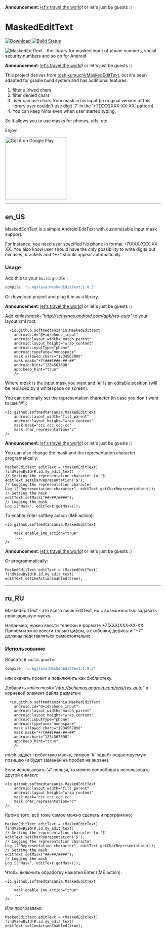 **Announcement**: [let's travel the world](https://github.com/egslava/edittext-mask/issues/65)! or let's just be guests :)

# MaskedEditText
[![Download](https://api.bintray.com/packages/egorenkov/maven/edittext-mask/images/download.svg) ](https://bintray.com/egorenkov/maven/edittext-mask/_latestVersion) [![Build Status](https://travis-ci.org/egslava/edittext-mask.svg?branch=master)](https://travis-ci.org/egslava/edittext-mask)

![MaskedEditText - the library for masked input of phone numbers, social security numbers and so on for Android](publish/README.gif)

**Announcement**: [let's travel the world](https://github.com/egslava/edittext-mask/issues/65)! or let's just be guests :)

This project derives from [toshikurauchi/MaskedEditText](https://github.com/toshikurauchi/MaskedEditText), but it's been adapted for gradle build system and has additional features:

1. filter allowed chars
2. filter denied chars
3. user can use chars from mask in his input (in original version of this library user couldn't use digit '7' in the '+7(XXX)XXX-XX-XX' pattern).
4. You can keep hints even when user started typing.

So it allows you to use masks for phones, urls, etc.

Enjoy!

<a href='https://play.google.com/store/apps/details?id=ru.egslava.edittextmaskdemo&utm_source=github&pcampaignid=MKT-Other-global-all-co-prtnr-py-PartBadge-Mar2515-1'><img width=200 alt='Get it on Google Play' src='https://play.google.com/intl/en_us/badges/images/generic/en_badge_web_generic.png'/></a>

*********************************
## en_US
MaskedEditText is a simple Android EditText with customizable input mask support.

For instance, you need user specified his phone in format +7(XXX)XXX-XX-XX. You also know user should have the only possibility to write digits but minuses, brackets and "+7" should appear automatically.

### Usage

Add this to your `build.gradle` :
```groovy
compile 'ru.egslava:MaskedEditText:1.0.5'
```
Or download project and plug it in as a library.

**Announcement**: [let's travel the world](https://github.com/egslava/edittext-mask/issues/65)! or let's just be guests :)

Add _xmlns:mask="http://schemas.android.com/apk/res-auto"_ to your layout xml root:

      <io.github.softmedtanzania.MaskedEditText
        android:id="@+id/phone_input"
        android:layout_width="match_parent"
        android:layout_height="wrap_content"
        android:inputType="phone"
        android:typeface="monospace"
        mask:allowed_chars="1234567890"
        mask:mask="+7(###)###-##-##"
        android:hint="1234567890"
        app:keep_hint="true"
        />    
Where _mask_ is the input mask you want and '#' is an editable position (will be replaced by a whitespace on screen).

You can optionally set the representation character (in case you don't want to use '#'):

    <io.github.softmedtanzania.MaskedEditText
        android:layout_width="fill_parent"
        android:layout_height="wrap_content"
        mask:mask="ccc.ccc.ccc-cc"
        mask:char_representation="c"
    />

**Announcement**: [let's travel the world](https://github.com/egslava/edittext-mask/issues/65)! or let's just be guests :)

You can also change the mask and the representation character programatically:

	MaskedEditText editText = (MaskedEditText) findViewById(R.id.my_edit_text)
	// Setting the representation character to '$'
	editText.setCharRepresentation('$');
	// Logging the representation character
	Log.i("Representation character", editText.getCharRepresentation());
	// Setting the mask
	editText.setMask("##/##/####");
	// Logging the mask
	Log.i("Mask", editText.getMask());
	
To enable Enter softkey action (IME action):

	<io.github.softmedtanzania.MaskedEditText
	    ...
	    mask:enable_ime_action="true"
	    ...
	/>
    
**Announcement**: [let's travel the world](https://github.com/egslava/edittext-mask/issues/65)! or let's just be guests :)

Or programmatically:

	MaskedEditText editText = (MaskedEditText) findViewById(R.id.my_edit_text)
	editText.setImeActionEnabled(true);
	
*************************************************************************************************
## ru_RU

MaskedEditText - это всего лишь EditText, но с возможностью задавать произвольную маску.

Например, нужно ввести телефон в формате +7(XXX)XXX-XX-XX. Причём можно ввести только цифры, а скобочки, дефисы и "+7" должны подставляться самостоятельно.

### Использование

Вписать в `build.gradle`:
```groovy
compile 'ru.egslava:MaskedEditText:1.0.5'
```
или скачать проект и подключить как библиотеку.

Добавить _xmlns:mask="http://schemas.android.com/apk/res-auto"_ в корневой элемент файла разметки:

      <io.github.softmedtanzania.MaskedEditText
        android:id="@+id/phone_input"
        android:layout_width="match_parent"
        android:layout_height="wrap_content"
        android:inputType="phone"
        android:typeface="monospace"
        mask:allowed_chars="1234567890"
        mask:mask="+7(###)###-##-##"
        android:hint="1234567890"
        app:keep_hint="true"
        />

_mask_ задаёт требуемую маску, символ '#' задаёт редактируемую позицию (и будет заменён на пробел на экране).

Если использовать '#' нельзя, то можно попробовать использовать другой символ:

    <io.github.softmedtanzania.MaskedEditText
        android:layout_width="fill_parent"
        android:layout_height="wrap_content"
        mask:mask="ccc.ccc.ccc-cc"
        mask:char_representation="c"
    />

Кроме того, всё тоже самое можно сделать и программно:

	MaskedEditText editText = (MaskedEditText) findViewById(R.id.my_edit_text)
	// Setting the representation character to '$'
	editText.setCharRepresentation('$');
	// Logging the representation character
	Log.i("Representation character", editText.getCharRepresentation());
	// Setting the mask
	editText.setMask("##/##/####");
	// Logging the mask
	Log.i("Mask", editText.getMask());
	
Чтобы включить обработку нажатия Enter (IME action):

	<io.github.softmedtanzania.MaskedEditText
	    ...
	    mask:enable_ime_action="true"
	    ...
	/>
    
Или программно:

	MaskedEditText editText = (MaskedEditText) findViewById(R.id.my_edit_text)
	editText.setImeActionEnabled(true);
